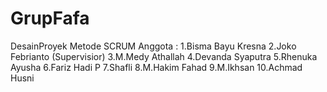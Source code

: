 # GrupFafa
DesainProyek
Metode SCRUM
Anggota :
1.Bisma Bayu Kresna
2.Joko Febrianto (Supervisior)
3.M.Medy Athallah
4.Devanda Syaputra
5.Rhenuka Ayusha
6.Fariz Hadi P
7.Shafli
8.M.Hakim Fahad
9.M.Ikhsan
10.Achmad Husni 
